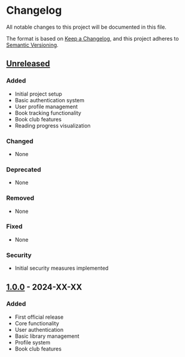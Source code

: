 # Changelog

All notable changes to this project will be documented in this file.

The format is based on [Keep a Changelog](https://keepachangelog.com/en/1.0.0/),
and this project adheres to [Semantic Versioning](https://semver.org/spec/v2.0.0.html).

## [Unreleased]

### Added
- Initial project setup
- Basic authentication system
- User profile management
- Book tracking functionality
- Book club features
- Reading progress visualization

### Changed
- None

### Deprecated
- None

### Removed
- None

### Fixed
- None

### Security
- Initial security measures implemented

## [1.0.0] - 2024-XX-XX

### Added
- First official release
- Core functionality
- User authentication
- Basic library management
- Profile system
- Book club features

[Unreleased]: https://github.com/yourusername/anxiel-archives/compare/v1.0.0...HEAD
[1.0.0]: https://github.com/yourusername/anxiel-archives/releases/tag/v1.0.0 